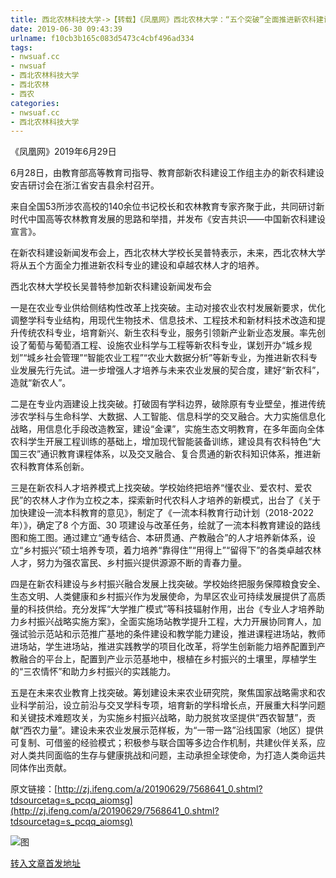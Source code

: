 ```yaml
---
title: 西北农林科技大学->【转载】《凤凰网》西北农林大学：“五个突破”全面推进新农科建设 | nwsuaf.cc
date: 2019-06-30 09:43:39
urlname: f10cb3b165c083d5473c4cbf496ad334
tags: 
- nwsuaf.cc
- nwsuaf
- 西北农林科技大学
- 西北农林
- 西农
categories:
- nwsuaf.cc
- 西北农林科技大学
---
```



《凤凰网》2019年6月29日

6月28日，由教育部高等教育司指导、教育部新农科建设工作组主办的新农科建设安吉研讨会在浙江省安吉县余村召开。

来自全国53所涉农高校的140余位书记校长和农林教育专家齐聚于此，共同研讨新时代中国高等农林教育发展的思路和举措，并发布《安吉共识——中国新农科建设宣言》。

在新农科建设新闻发布会上，西北农林大学校长吴普特表示，未来，西北农林大学将从五个方面全力推进新农科专业的建设和卓越农林人才的培养。

西北农林大学校长吴普特参加新农科建设新闻发布会

一是在农业专业供给侧结构性改革上找突破。主动对接农业农村发展新要求，优化调整学科专业结构，用现代生物技术、信息技术、工程技术和新材料技术改造和提升传统农科专业，培育新兴、新生农科专业，服务引领新产业新业态发展。率先创设了葡萄与葡萄酒工程、设施农业科学与工程等新农科专业，谋划开办“城乡规划”“城乡社会管理”“智能农业工程”“农业大数据分析”等新专业，为推进新农科专业发展先行先试。进一步增强人才培养与未来农业发展的契合度，建好“新农科”，造就“新农人”。

二是在专业内涵建设上找突破。打破固有学科边界，破除原有专业壁垒，推进传统涉农学科与生命科学、大数据、人工智能、信息科学的交叉融合。大力实施信息化战略，用信息化手段改造教室，建设“金课”，实施生态文明教育，在多年面向全体农科学生开展工程训练的基础上，增加现代智能装备训练，建设具有农科特色“大国三农”通识教育课程体系，以及交叉融合、复合贯通的新农科知识体系，推进新农科教育体系创新。

三是在新农科人才培养模式上找突破。学校始终把培养“懂农业、爱农村、爱农民”的农林人才作为立校之本，探索新时代农科人才培养的新模式，出台了《关于加快建设一流本科教育的意见》，制定了《一流本科教育行动计划（2018-2022 年）》，确定了8 个方面、30 项建设与改革任务，绘就了一流本科教育建设的路线图和施工图。通过建立“通专结合、本研贯通、产教融合”的人才培养新体系，设立“乡村振兴”硕士培养专项，着力培养“靠得住”“用得上”“留得下”的各类卓越农林人才，努力为强农富民、乡村振兴提供源源不断的青春力量。

四是在新农科建设与乡村振兴融合发展上找突破。学校始终把服务保障粮食安全、生态文明、人类健康和乡村振兴作为发展使命，为旱区农业可持续发展提供了高质量的科技供给。充分发挥“大学推广模式”等科技辐射作用，出台《专业人才培养助力乡村振兴战略实施方案》，全面实施场站教学提升工程，大力开展协同育人，加强试验示范站和示范推广基地的条件建设和教学能力建设，推进课程进场站，教师进场站，学生进场站，推进实践教学的项目化改革，将学生创新能力培养配置到产教融合的平台上，配置到产业示范基地中，根植在乡村振兴的土壤里，厚植学生的“三农情怀”和助力乡村振兴的实践能力。

五是在未来农业教育上找突破。筹划建设未来农业研究院，聚焦国家战略需求和农业科学前沿，设立前沿与交叉学科专项，培育新的学科增长点，开展重大科学问题和关键技术难题攻关，为实施乡村振兴战略，助力脱贫攻坚提供“西农智慧”，贡献“西农力量”。建设未来农业发展示范样板，为“一带一路”沿线国家（地区）提供可复制、可借鉴的经验模式；积极参与联合国等多边合作机制，共建伙伴关系，应对人类共同面临的生存与健康挑战和问题，主动承担全球使命，为打造人类命运共同体作出贡献。

原文链接：[http://zj.ifeng.com/a/20190629/7568641_0.shtml?tdsourcetag=s_pcqq_aiomsg](http://zj.ifeng.com/a/20190629/7568641_0.shtml?tdsourcetag=s_pcqq_aiomsg)



![图](https://news.nwsuaf.edu.cn/images/content/2019-06/20190630082846906121.png)

[转入文章首发地址](https://news.nwsuaf.edu.cn/xnxw/90640.htm)
